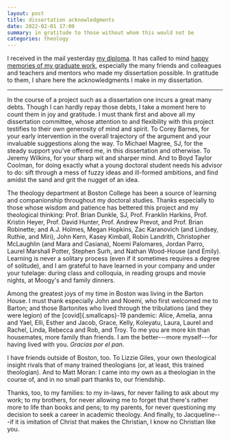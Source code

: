 ```yaml
---
layout: post
title: dissertation acknowledgments
date: 2022-02-01 17:00
summary: in gratitude to those without whom this would not be
categories: theology
---
```


I received in the mail yesterday [my diploma](https://now.andrewbelfield.com/2022/02/01/from-yesterdays-mail.html). It has called to mind [happy memories of my graduate work](https://twitter.com/BosColTheology/status/1452991307769544704?s=20&t=cKOnHseXKaC43GWzHIj2rA), especially the many friends and colleagues and teachers and mentors who made my dissertation possible. In gratitude to them, I share here the acknowledgments I make in my dissertation.

***

In the course of a project such as a dissertation one incurs a great many debts. Though I can hardly repay those debts, I take a moment here to count them in joy and gratitude. I must thank first and above all my dissertation committee, whose attention to and flexibility with this project testifies to their own generosity of mind and spirit. To Corey Barnes, for your early intervention in the overall trajectory of the argument and your invaluable suggestions along the way. To Michael Magree, SJ, for the steady support you've offered me, in this dissertation and otherwise. To Jeremy Wilkins, for your sharp wit and sharper mind. And to Boyd Taylor Coolman, for doing exactly what a young doctoral student needs his advisor to do: sift through a mess of fuzzy ideas and ill-formed ambitions, and find amidst the sand and grit the nugget of an idea.

The theology department at Boston College has been a source of learning and companionship throughout my doctoral studies. Thanks especially to those whose wisdom and patience has bettered this project and my theological thinking: Prof. Brian Dunkle, SJ, Prof. Franklin Harkins, Prof. Kristin Heyer, Prof. David Hunter, Prof. Andrew Prevot, and Prof. Brian Robinette; and A.J. Holmes, Megan Hopkins, Zac Karanovich (and Lindsey, Ruthie, and Miri), John Kern, Kasey Kimball, Robin Landrith, Christopher McLaughlin (and Mara and Casiana), Noemí Palomares, Jordan Parro, Laurel Marshall Potter, Stephen Surh, and Nathan Wood-House (and Emily). Learning is never a solitary process (even if it sometimes requires a degree of solitude), and I am grateful to have learned in your company and under your tutelage: during class and colloquia, in reading groups and movie nights, at Moogy's and family dinners.

Among the greatest joys of my time in Boston was living in the Barton House. I must thank especially John and Noemí, who first welcomed me to Barton; and those Bartonites who lived through the tribulations (and they were legion) of the [covid]{.smallcaps}-19 pandemic: Alice, Amelia, anna and Yael, Elli, Esther and Jacob, Grace, Kelly, Koleyatu, Laura, Laurel and Rachel, Linda, Rebecca and Rob, and Troy. To me you are more kin than housemates, more family than friends. I am the better---more myself---for having lived with you. *Gracias por el pan*.

I have friends outside of Boston, too. To Lizzie Giles, your own theological insight rivals that of many trained theologians (or, at least, this trained theologian).  And to Matt Moran: I came into my own as a theologian in the course of, and in no small part thanks to, our friendship.

Thanks, too, to my families: to my in-laws, for never failing to ask about my work; to my brothers, for never allowing me to forget that there's rather more to life than books and pens; to my parents, for never questioning my decision to seek a career in academic theology. And finally, to Jacqueline---if it is imitation of Christ that makes the Christian, I know no Christian like you.